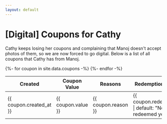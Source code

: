 ```yaml
---
layout: default
---
```


# [Digital] Coupons for Cathy

Cathy keeps losing her coupons and complaining that Manoj doesn't accept photos
of them, so we are now forced to go digital. Below is a list of all coupons that
Cathy has from Manoj.


<table>
  <thead>
    <tr>
      <th>Created</th>
      <th>Coupon Value</th>
      <th>Reasons</th>
      <th>Redemption Status</th>
    </tr>
  </thead>
  <tbody>
{%- for coupon in site.data.coupons -%}
    <tr>
      <td>{{ coupon.created_at }}</td>
      <td>{{ coupon.value }}</td>
      <td>{{ coupon.reason }}</td>
      <td>{{ coupon.redeemed_at | default: "Not redeemed yet." }}</td>
    </tr>
{%- endfor -%}
  </tbody>
</table>
